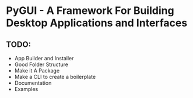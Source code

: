# PyGUI - A Framework For Building Desktop Applications and Interfaces

## TODO:
- App Builder and Installer
- Good Folder Structure
- Make it A Package
- Make a CLI to create a boilerplate
- Documentation
- Examples
